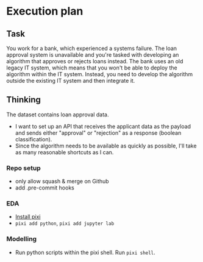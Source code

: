 # Execution plan

## Task

You work for a bank, which experienced a systems failure.
The loan approval system is unavailable and you're tasked
with developing an algorithm that approves or rejects loans instead.
The bank uses an old legacy IT system, which means that
you won't be able to deploy the algorithm within the IT system. Instead,
you need to develop the algorithm outside the existing IT system
and then integrate it.

## Thinking

The dataset contains loan approval data.

- I want to set up an API that receives the applicant data as the payload
  and sends either "approval" or "rejection" as a response (boolean classification).
- Since the algorithm needs to be available as quickly as possible, I'll take
  as many reasonable shortcuts as I can.

### Repo setup

- only allow squash & merge on Github
- add .pre-commit hooks

### EDA

- [Install pixi](https://pixi.sh/latest/installation/)
- `pixi add python`, `pixi add jupyter lab`

### Modelling

- Run python scripts within the pixi shell. Run `pixi shell`.
